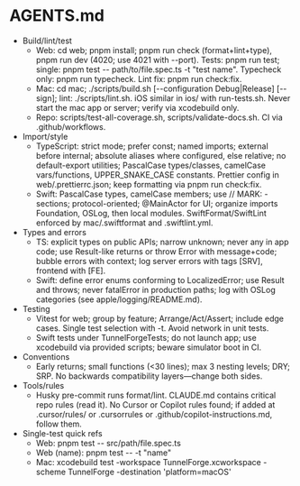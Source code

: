 # AGENTS.md

- Build/lint/test
  - Web: cd web; pnpm install; pnpm run check (format+lint+type), pnpm run dev (4020; use 4021 with --port). Tests: pnpm run test; single: pnpm test -- path/to/file.spec.ts -t "test name". Typecheck only: pnpm run typecheck. Lint fix: pnpm run check:fix.
  - Mac: cd mac; ./scripts/build.sh [--configuration Debug|Release] [--sign]; lint: ./scripts/lint.sh. iOS similar in ios/ with run-tests.sh. Never start the mac app or server; verify via xcodebuild only.
  - Repo: scripts/test-all-coverage.sh, scripts/validate-docs.sh. CI via .github/workflows.
- Import/style
  - TypeScript: strict mode; prefer const; named imports; external before internal; absolute aliases where configured, else relative; no default-export utilities; PascalCase types/classes, camelCase vars/functions, UPPER_SNAKE_CASE constants. Prettier config in web/.prettierrc.json; keep formatting via pnpm run check:fix.
  - Swift: PascalCase types, camelCase members; use // MARK: - sections; protocol-oriented; @MainActor for UI; organize imports Foundation, OSLog, then local modules. SwiftFormat/SwiftLint enforced by mac/.swiftformat and .swiftlint.yml.
- Types and errors
  - TS: explicit types on public APIs; narrow unknown; never any in app code; use Result-like returns or throw Error with message+code; bubble errors with context; log server errors with tags [SRV], frontend with [FE].
  - Swift: define error enums conforming to LocalizedError; use Result and throws; never fatalError in production paths; log with OSLog categories (see apple/logging/README.md).
- Testing
  - Vitest for web; group by feature; Arrange/Act/Assert; include edge cases. Single test selection with -t. Avoid network in unit tests.
  - Swift tests under TunnelForgeTests; do not launch app; use xcodebuild via provided scripts; beware simulator boot in CI.
- Conventions
  - Early returns; small functions (<30 lines); max 3 nesting levels; DRY; SRP. No backwards compatibility layers—change both sides.
- Tools/rules
  - Husky pre-commit runs format/lint. CLAUDE.md contains critical repo rules (read it). No Cursor or Copilot rules found; if added at .cursor/rules/ or .cursorrules or .github/copilot-instructions.md, follow them.
- Single-test quick refs
  - Web: pnpm test -- src/path/file.spec.ts
  - Web (name): pnpm test -- -t "name"
  - Mac: xcodebuild test -workspace TunnelForge.xcworkspace -scheme TunnelForge -destination 'platform=macOS'